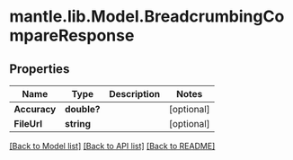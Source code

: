 # mantle.lib.Model.BreadcrumbingCompareResponse
## Properties

Name | Type | Description | Notes
------------ | ------------- | ------------- | -------------
**Accuracy** | **double?** |  | [optional] 
**FileUrl** | **string** |  | [optional] 

[[Back to Model list]](../README.md#documentation-for-models) [[Back to API list]](../README.md#documentation-for-api-endpoints) [[Back to README]](../README.md)

